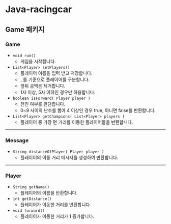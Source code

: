 # Java-racingcar

## Game 패키지
### Game
- `void run()`
  - 게임을 시작합니다.
- `List<Player> setPlayers()`
  - 플레이어 이름을 입력 받고 저장합니다.
  - , 를 기준으로 플레이어를 구분합니다.
  - 앞뒤 공백은 제거합니다.
  - 1자 이상, 5자 이하인 경우만 허용합니다.
- `boolean isForward( Player player )`
  - 전진 여부를 판단합니다.
  - 0~9 사이의 난수를 뽑아 4 이상인 경우 true, 아니면 false를 반환합니다.
- `List<Player> getChampions( List<Player> players )`
  - 플레이어 중 가장 먼 거리를 이동한 플레이어들을 반환합니다.
---
### Message
- `String distanceOfPlayer( Player player )`
  - 플레이어의 이동 거리 메시지를 생성하여 반환합니다.
---

### Player
- `String getName()`
  - 플레이어의 이름을 반환합니다.
- `int getDistance()`
  - 플레이어가 이동한 거리를 반환합니다.
- `void forward()`
  - 플레이어가 이동한 거리가 1 증가합니다.